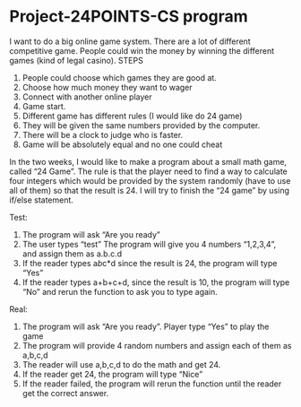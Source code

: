 # Project-24POINTS-CS program
I want to do a big online game system. There are a lot of different competitive game. People could win the money by winning the different games (kind of legal casino). 
STEPS
1. People could choose which games they are good at.
2. Choose how much money they want to wager
3. Connect with another online player
4. Game start.
5. Different game has different rules (I would like do 24 game)
6. They will be given the same numbers provided by the computer.
7. There will be a clock to judge who is faster.
8. Game will be absolutely equal and no one could cheat

In the two weeks, I would like to make a program about a small math game, called “24 Game”. The rule is that the player need to find a way to calculate four integers which would be provided by the system randomly (have to use all of them) so that the result is 24.
I will try to finish the “24 game” by using if/else statement.

Test:
1. The program will ask “Are you ready”
2. The user types “test”
The program will give you 4 numbers “1,2,3,4”, and assign them as a.b.c.d
3. If the reader types a*b*c*d since the result is 24, the program will type “Yes”
4. If the reader types a+b+c+d, since the result is 10, the program will type “No” and rerun the function to ask you to type again.
 
Real:
1. The program will ask “Are you ready”. Player type “Yes” to play the game
2. The program will provide 4 random numbers and assign each of them as a,b,c,d
3. The reader will use a,b,c,d to do the math and get 24.
4. If the reader get 24, the program will type “Nice”
5. If the reader failed, the program will rerun the function until the reader get the correct answer.
